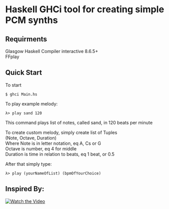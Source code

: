 # Haskell GHCi tool for creating simple PCM synths

## Requirments
Glasgow Haskell Compiler interactive 8.6.5+  
FFplay  

## Quick Start
To start  
```console
$ ghci Main.hs 
```
To play example melody:
```console
λ> play sand 120  
```
This command plays list of notes, called sand, in 120 beats per minute  

To create custom melody, simply create list of Tuples  
(Note, Octave, Duration)  
Where Note is in letter notation, eq A, Cs or G  
Octave is number, eq 4 for middle  
Duration is time in relation to beats, eq 1 beat, or 0.5   

After that simply type:
```console
λ> play (yourNameOfList) (bpmOfYourChoice)
```

## Inspired By:
[![Watch the Video](https://i.ytimg.com/vi/FYTZkE5BZ-0/hqdefault.jpg)](https://www.youtube.com/watch?v=FYTZkE5BZ-0)


